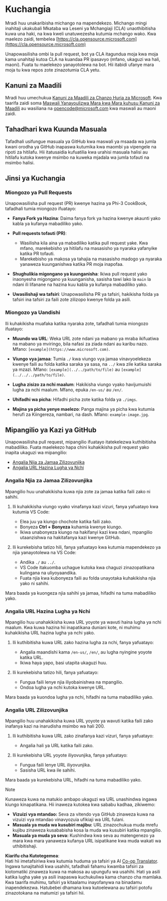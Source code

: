 <!--
CO_OP_TRANSLATOR_METADATA:
{
  "original_hash": "90d0d072cf26ccc1f271a580d3e45d70",
  "translation_date": "2025-07-16T14:44:42+00:00",
  "source_file": "CONTRIBUTING.md",
  "language_code": "sw"
}
-->
# Kuchangia

Mradi huu unakaribisha michango na mapendekezo. Michango mingi inahitaji ukakubali
Mkataba wa Leseni ya Mchangiaji (CLA) unaothibitisha kuwa una haki, na kwa kweli unatuwezesha
kutumia mchango wako. Kwa maelezo zaidi, tembelea [https://cla.opensource.microsoft.com](https://cla.opensource.microsoft.com)

Unapowasilisha ombi la pull request, bot ya CLA itagundua moja kwa moja kama unahitaji kutoa
CLA na kuandaa PR ipasavyo (mfano, ukaguzi wa hali, maoni). Fuata tu maelekezo
yanayotolewa na bot. Hii itabidi ufanye mara moja tu kwa repos zote zinazotumia CLA yetu.

## Kanuni za Maadili

Mradi huu umechukua [Kanuni za Maadili za Chanzo Huria za Microsoft](https://opensource.microsoft.com/codeofconduct/).
Kwa taarifa zaidi soma [Maswali Yanayoulizwa Mara kwa Mara kuhusu Kanuni za Maadili](https://opensource.microsoft.com/codeofconduct/faq/) au wasiliana na [opencode@microsoft.com](mailto:opencode@microsoft.com) kwa maswali au maoni zaidi.

## Tahadhari kwa Kuunda Masuala

Tafadhali usifungue masuala ya GitHub kwa maswali ya msaada wa jumla kwani orodha ya GitHub inapaswa kutumika kwa maombi ya vipengele na ripoti za hitilafu. Hii itatusaidia kufuatilia kwa urahisi masuala halisi au hitilafu kutoka kwenye msimbo na kuweka mjadala wa jumla tofauti na msimbo halisi.

## Jinsi ya Kuchangia

### Miongozo ya Pull Requests

Unapowasilisha pull request (PR) kwenye hazina ya Phi-3 CookBook, tafadhali tumia miongozo ifuatayo:

- **Fanya Fork ya Hazina**: Daima fanya fork ya hazina kwenye akaunti yako kabla ya kufanya mabadiliko yako.

- **Pull requests tofauti (PR)**:
  - Wasilisha kila aina ya mabadiliko katika pull request yake. Kwa mfano, marekebisho ya hitilafu na masasisho ya nyaraka yafanyike katika PR tofauti.
  - Marekebisho ya makosa ya tahajia na masasisho madogo ya nyaraka yanaweza kuunganishwa katika PR moja inapofaa.

- **Shughulikia migongano ya kuunganisha**: Ikiwa pull request yako inaonyesha migongano ya kuunganisha, sasisha tawi lako la `main` la ndani ili lifanane na hazina kuu kabla ya kufanya mabadiliko yako.

- **Uwasilishaji wa tafsiri**: Unapowasilisha PR ya tafsiri, hakikisha folda ya tafsiri ina tafsiri za faili zote zilizopo kwenye folda ya asili.

### Miongozo ya Uandishi

Ili kuhakikisha muafaka katika nyaraka zote, tafadhali tumia miongozo ifuatayo:

- **Muundo wa URL**: Weka URL zote ndani ya mabano ya mraba ikifuatiwa na mabano ya mviringo, bila nafasi za ziada ndani au karibu nazo. Mfano: `[example](https://www.microsoft.com)`.

- **Viungo vya jamaa**: Tumia `./` kwa viungo vya jamaa vinavyoelekeza kwenye faili au folda katika saraka ya sasa, na `../` kwa zile katika saraka ya mzazi. Mfano: `[example](../../path/to/file)` au `[example](../../../path/to/file)`.

- **Lugha zisizo za nchi maalum**: Hakikisha viungo vyako havijumuishi lugha za nchi maalum. Mfano, epuka `/en-us/` au `/en/`.

- **Uhifadhi wa picha**: Hifadhi picha zote katika folda ya `./imgs`.

- **Majina ya picha yenye maelezo**: Panga majina ya picha kwa kutumia herufi za Kiingereza, nambari, na dash. Mfano: `example-image.jpg`.

## Mipangilio ya Kazi ya GitHub

Unapowasilisha pull request, mipangilio ifuatayo itatekelezwa kuthibitisha mabadiliko. Fuata maelekezo hapa chini kuhakikisha pull request yako inapita ukaguzi wa mipangilio:

- [Angalia Njia za Jamaa Zilizovunjika](../..)
- [Angalia URL Hazina Lugha ya Nchi](../..)

### Angalia Njia za Jamaa Zilizovunjika

Mpangilio huu unahakikisha kuwa njia zote za jamaa katika faili zako ni sahihi.

1. Ili kuhakikisha viungo vyako vinafanya kazi vizuri, fanya yafuatayo kwa kutumia VS Code:
    - Elea juu ya kiungo chochote katika faili zako.
    - Bonyeza **Ctrl + Bonyeza** kuhamia kwenye kiungo.
    - Ikiwa unabonyeza kiungo na hakifanyi kazi kwa ndani, mpangilio utaanzishwa na hakitafanya kazi kwenye GitHub.

1. Ili kurekebisha tatizo hili, fanya yafuatayo kwa kutumia mapendekezo ya njia yanayotolewa na VS Code:
    - Andika `./` au `../`.
    - VS Code itakuomba uchague kutoka kwa chaguzi zinazopatikana kulingana na uliyoyaandika.
    - Fuata njia kwa kubonyeza faili au folda unayotaka kuhakikisha njia yako ni sahihi.

Mara baada ya kuongeza njia sahihi ya jamaa, hifadhi na tuma mabadiliko yako.

### Angalia URL Hazina Lugha ya Nchi

Mpangilio huu unahakikisha kuwa URL yoyote ya wavuti haina lugha ya nchi maalum. Kwa kuwa hazina hii inapatikana duniani kote, ni muhimu kuhakikisha URL hazina lugha ya nchi yako.

1. Ili kuthibitisha kuwa URL zako hazina lugha za nchi, fanya yafuatayo:

    - Angalia maandishi kama `/en-us/`, `/en/`, au lugha nyingine yoyote katika URL.
    - Ikiwa haya yapo, basi utapita ukaguzi huu.

1. Ili kurekebisha tatizo hili, fanya yafuatayo:
    - Fungua faili lenye njia iliyobainishwa na mpangilio.
    - Ondoa lugha ya nchi kutoka kwenye URL.

Mara baada ya kuondoa lugha ya nchi, hifadhi na tuma mabadiliko yako.

### Angalia URL Zilizovunjika

Mpangilio huu unahakikisha kuwa URL yoyote ya wavuti katika faili zako inafanya kazi na inarudisha msimbo wa hali 200.

1. Ili kuthibitisha kuwa URL zako zinafanya kazi vizuri, fanya yafuatayo:
    - Angalia hali ya URL katika faili zako.

2. Ili kurekebisha URL yoyote iliyovunjika, fanya yafuatayo:
    - Fungua faili lenye URL iliyovunjika.
    - Sasisha URL kwa ile sahihi.

Mara baada ya kurekebisha URL, hifadhi na tuma mabadiliko yako.

> [!NOTE]
>
> Kunaweza kuwa na matukio ambapo ukaguzi wa URL unashindwa ingawa kiungo kinapatikana. Hii inaweza kutokea kwa sababu kadhaa, zikiwemo:
>
> - **Vizuizi vya mtandao:** Seva za vitendo vya GitHub zinaweza kuwa na vizuizi vya mtandao vinavyozuia ufikiaji wa URL fulani.
> - **Masuala ya muda wa kusubiri majibu:** URL zinazochukua muda mrefu kujibu zinaweza kusababisha kosa la muda wa kusubiri katika mpangilio.
> - **Masuala ya muda ya seva:** Kushindwa kwa seva au matengenezo ya mara kwa mara yanaweza kufanya URL isipatikane kwa muda wakati wa uthibitishaji.

**Kiarifu cha Kutotegemea**:  
Hati hii imetafsiriwa kwa kutumia huduma ya tafsiri ya AI [Co-op Translator](https://github.com/Azure/co-op-translator). Ingawa tunajitahidi kwa usahihi, tafadhali fahamu kwamba tafsiri za kiotomatiki zinaweza kuwa na makosa au upungufu wa usahihi. Hati ya asili katika lugha yake ya asili inapaswa kuchukuliwa kama chanzo cha mamlaka. Kwa taarifa muhimu, tafsiri ya kitaalamu inayofanywa na binadamu inapendekezwa. Hatubebei dhamana kwa kutoelewana au tafsiri potofu zinazotokana na matumizi ya tafsiri hii.